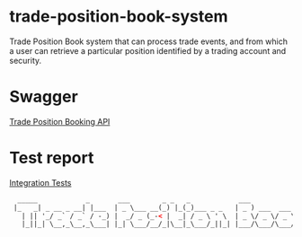 # trade-position-book-system
<p>
Trade Position Book system that can process trade events, and from which a user can retrieve a particular position identified by a trading account and security.
</p>

# Swagger
[Trade Position Booking API](http://localhost:8080/swagger-ui/index.html#/)

# Test report
[Integration Tests](./reports/cucumber-report.html)

```html
  _____            _       ___        _ _   _            ___           _   _             ___         _             
 |_   _| _ __ _ __| |___  | _ \___ __(_) |_(_)___ _ _   | _ ) ___  ___| |_(_)_ _  __ _  / __|_  _ __| |_ ___ _ __  
   | || '_/ _` / _` / -_) |  _/ _ (_-< |  _| / _ \ ' \  | _ \/ _ \/ _ \ / / | ' \/ _` | \__ \ || (_-<  _/ -_) '  \ 
   |_||_| \__,_\__,_\___| |_| \___/__/_|\__|_\___/_||_| |___/\___/\___/_\_\_|_||_\__, | |___/\_, /__/\__\___|_|_|_|
                                                                                 |___/       |__/                                
```